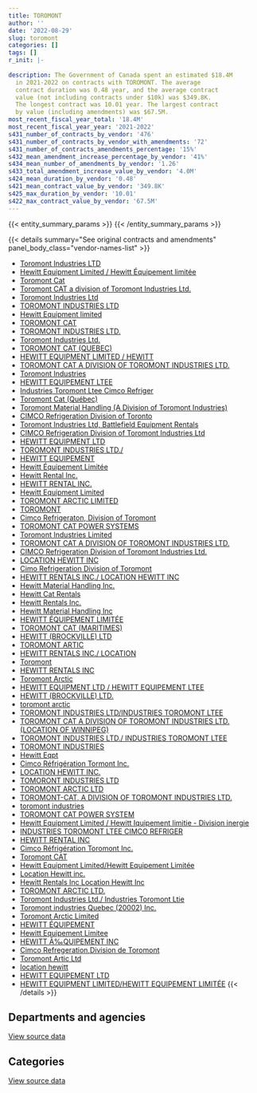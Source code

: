 ```yaml
---
title: TOROMONT
author: ''
date: '2022-08-29'
slug: toromont
categories: []
tags: []
r_init: |-
  
description: The Government of Canada spent an estimated $18.4M
  in 2021-2022 on contracts with TOROMONT. The average
  contract duration was 0.48 year, and the average contract
  value (not including contracts under $10k) was $349.8K.
  The longest contract was 10.01 year. The largest contract
  by value (including amendments) was $67.5M.
most_recent_fiscal_year_total: '18.4M'
most_recent_fiscal_year_year: '2021-2022'
s431_number_of_contracts_by_vendor: '476'
s431_number_of_contracts_by_vendor_with_amendments: '72'
s431_number_of_contracts_amendments_percentage: '15%'
s432_mean_amendment_increase_percentage_by_vendor: '41%'
s434_mean_number_of_amendments_by_vendor: '1.26'
s433_total_amendment_increase_value_by_vendor: '4.0M'
s424_mean_duration_by_vendor: '0.48'
s421_mean_contract_value_by_vendor: '349.8K'
s425_max_duration_by_vendor: '10.01'
s422_max_contract_value_by_vendor: '67.5M'
---
```


<script src="/rmarkdown-libs/htmlwidgets/htmlwidgets.js"></script>
<link href="/rmarkdown-libs/datatables-css/datatables-crosstalk.css" rel="stylesheet" />
<script src="/rmarkdown-libs/datatables-binding/datatables.js"></script>
<script src="/rmarkdown-libs/jquery/jquery-3.6.0.min.js"></script>
<link href="/rmarkdown-libs/dt-core-bootstrap/css/dataTables.bootstrap.min.css" rel="stylesheet" />
<link href="/rmarkdown-libs/dt-core-bootstrap/css/dataTables.bootstrap.extra.css" rel="stylesheet" />
<script src="/rmarkdown-libs/dt-core-bootstrap/js/jquery.dataTables.min.js"></script>
<script src="/rmarkdown-libs/dt-core-bootstrap/js/dataTables.bootstrap.min.js"></script>
<link href="/rmarkdown-libs/crosstalk/css/crosstalk.min.css" rel="stylesheet" />
<script src="/rmarkdown-libs/crosstalk/js/crosstalk.min.js"></script>
<script src="/rmarkdown-libs/htmlwidgets/htmlwidgets.js"></script>
<link href="/rmarkdown-libs/datatables-css/datatables-crosstalk.css" rel="stylesheet" />
<script src="/rmarkdown-libs/datatables-binding/datatables.js"></script>
<script src="/rmarkdown-libs/jquery/jquery-3.6.0.min.js"></script>
<link href="/rmarkdown-libs/dt-core-bootstrap/css/dataTables.bootstrap.min.css" rel="stylesheet" />
<link href="/rmarkdown-libs/dt-core-bootstrap/css/dataTables.bootstrap.extra.css" rel="stylesheet" />
<script src="/rmarkdown-libs/dt-core-bootstrap/js/jquery.dataTables.min.js"></script>
<script src="/rmarkdown-libs/dt-core-bootstrap/js/dataTables.bootstrap.min.js"></script>
<link href="/rmarkdown-libs/crosstalk/css/crosstalk.min.css" rel="stylesheet" />
<script src="/rmarkdown-libs/crosstalk/js/crosstalk.min.js"></script>

{{< entity_summary_params >}}
{{< /entity_summary_params >}}

{{< details summary="See original contracts and amendments" panel_body_class="vendor-names-list" >}}
- [Toromont Industries LTD](https://search.open.canada.ca/en/ct/?sort=contract_value_f%20desc&page=1&search_text=%22Toromont%20Industries%20LTD%22)
- [Hewitt Equipment Limited / Hewitt Équipement limitée](https://search.open.canada.ca/en/ct/?sort=contract_value_f%20desc&page=1&search_text=%22Hewitt%20Equipment%20Limited%20%2f%20Hewitt%20%c3%89quipement%20limit%c3%a9e%22)
- [Toromont Cat](https://search.open.canada.ca/en/ct/?sort=contract_value_f%20desc&page=1&search_text=%22Toromont%20Cat%22)
- [Toromont CAT a division of Toromont Industries Ltd.](https://search.open.canada.ca/en/ct/?sort=contract_value_f%20desc&page=1&search_text=%22Toromont%20CAT%20a%20division%20of%20Toromont%20Industries%20Ltd.%22)
- [Toromont Industries Ltd](https://search.open.canada.ca/en/ct/?sort=contract_value_f%20desc&page=1&search_text=%22Toromont%20Industries%20Ltd%22)
- [TOROMONT INDUSTRIES LTD](https://search.open.canada.ca/en/ct/?sort=contract_value_f%20desc&page=1&search_text=%22TOROMONT%20INDUSTRIES%20LTD%22)
- [Hewitt Equipment limited](https://search.open.canada.ca/en/ct/?sort=contract_value_f%20desc&page=1&search_text=%22Hewitt%20Equipment%20limited%22)
- [TOROMONT CAT](https://search.open.canada.ca/en/ct/?sort=contract_value_f%20desc&page=1&search_text=%22TOROMONT%20CAT%22)
- [TOROMONT INDUSTRIES LTD.](https://search.open.canada.ca/en/ct/?sort=contract_value_f%20desc&page=1&search_text=%22TOROMONT%20INDUSTRIES%20LTD.%22)
- [Toromont Industries Ltd.](https://search.open.canada.ca/en/ct/?sort=contract_value_f%20desc&page=1&search_text=%22Toromont%20Industries%20Ltd.%22)
- [TOROMONT CAT (QUEBEC)](https://search.open.canada.ca/en/ct/?sort=contract_value_f%20desc&page=1&search_text=%22TOROMONT%20CAT%20%28QUEBEC%29%22)
- [HEWITT EQUIPMENT LIMITED / HEWITT](https://search.open.canada.ca/en/ct/?sort=contract_value_f%20desc&page=1&search_text=%22HEWITT%20EQUIPMENT%20LIMITED%20%2f%20HEWITT%22)
- [TOROMONT CAT A DIVISION OF TOROMONT INDUSTRIES LTD.](https://search.open.canada.ca/en/ct/?sort=contract_value_f%20desc&page=1&search_text=%22TOROMONT%20CAT%20%20A%20DIVISION%20OF%20TOROMONT%20INDUSTRIES%20LTD.%22)
- [Toromont Industries](https://search.open.canada.ca/en/ct/?sort=contract_value_f%20desc&page=1&search_text=%22Toromont%20Industries%22)
- [HEWITT EQUIPEMENT LTEE](https://search.open.canada.ca/en/ct/?sort=contract_value_f%20desc&page=1&search_text=%22HEWITT%20EQUIPEMENT%20LTEE%22)
- [Industries Toromont Ltee Cimco Refriger](https://search.open.canada.ca/en/ct/?sort=contract_value_f%20desc&page=1&search_text=%22Industries%20Toromont%20Ltee%20Cimco%20Refriger%22)
- [Toromont Cat (Québec)](https://search.open.canada.ca/en/ct/?sort=contract_value_f%20desc&page=1&search_text=%22Toromont%20Cat%20%28Qu%c3%a9bec%29%22)
- [Toromont Material Handling (A Division of Toromont Industries)](https://search.open.canada.ca/en/ct/?sort=contract_value_f%20desc&page=1&search_text=%22Toromont%20Material%20Handling%20%28A%20Division%20of%20Toromont%20Industries%29%22)
- [CIMCO Refrigeration Division of Toronto](https://search.open.canada.ca/en/ct/?sort=contract_value_f%20desc&page=1&search_text=%22CIMCO%20Refrigeration%20Division%20of%20Toronto%22)
- [Toromont Industries Ltd, Battlefield Equipment Rentals](https://search.open.canada.ca/en/ct/?sort=contract_value_f%20desc&page=1&search_text=%22Toromont%20Industries%20Ltd%2c%20Battlefield%20Equipment%20Rentals%22)
- [CIMCO Refrigeration Division of Toromont Industries Ltd](https://search.open.canada.ca/en/ct/?sort=contract_value_f%20desc&page=1&search_text=%22CIMCO%20Refrigeration%20Division%20of%20Toromont%20Industries%20Ltd%22)
- [HEWITT EQUIPMENT LTD](https://search.open.canada.ca/en/ct/?sort=contract_value_f%20desc&page=1&search_text=%22HEWITT%20EQUIPMENT%20LTD%22)
- [TOROMONT INDUSTRIES LTD./](https://search.open.canada.ca/en/ct/?sort=contract_value_f%20desc&page=1&search_text=%22TOROMONT%20INDUSTRIES%20LTD.%2f%22)
- [HEWITT EQUIPEMENT](https://search.open.canada.ca/en/ct/?sort=contract_value_f%20desc&page=1&search_text=%22HEWITT%20EQUIPEMENT%22)
- [Hewitt Équipement Limitée](https://search.open.canada.ca/en/ct/?sort=contract_value_f%20desc&page=1&search_text=%22Hewitt%20%c3%89quipement%20Limit%c3%a9e%22)
- [Hewitt Rental Inc.](https://search.open.canada.ca/en/ct/?sort=contract_value_f%20desc&page=1&search_text=%22Hewitt%20Rental%20Inc.%22)
- [HEWITT RENTAL INC.](https://search.open.canada.ca/en/ct/?sort=contract_value_f%20desc&page=1&search_text=%22HEWITT%20RENTAL%20INC.%22)
- [Hewitt Equipment Limited](https://search.open.canada.ca/en/ct/?sort=contract_value_f%20desc&page=1&search_text=%22Hewitt%20Equipment%20Limited%22)
- [TOROMONT ARCTIC LIMITED](https://search.open.canada.ca/en/ct/?sort=contract_value_f%20desc&page=1&search_text=%22TOROMONT%20ARCTIC%20LIMITED%22)
- [TOROMONT](https://search.open.canada.ca/en/ct/?sort=contract_value_f%20desc&page=1&search_text=%22TOROMONT%22)
- [Cimco Refrigeraton, Division of Toromont](https://search.open.canada.ca/en/ct/?sort=contract_value_f%20desc&page=1&search_text=%22Cimco%20Refrigeraton%2c%20Division%20of%20Toromont%22)
- [TOROMONT CAT POWER SYSTEMS](https://search.open.canada.ca/en/ct/?sort=contract_value_f%20desc&page=1&search_text=%22TOROMONT%20CAT%20POWER%20SYSTEMS%22)
- [Toromont Industries Limited](https://search.open.canada.ca/en/ct/?sort=contract_value_f%20desc&page=1&search_text=%22Toromont%20Industries%20Limited%22)
- [TOROMONT CAT A DIVISION OF TOROMONT INDUSTRIES LTD.](https://search.open.canada.ca/en/ct/?sort=contract_value_f%20desc&page=1&search_text=%22TOROMONT%20CAT%20A%20DIVISION%20OF%20TOROMONT%20INDUSTRIES%20LTD.%22)
- [CIMCO Refrigeration Division of Toromont Industries Ltd.](https://search.open.canada.ca/en/ct/?sort=contract_value_f%20desc&page=1&search_text=%22CIMCO%20Refrigeration%20Division%20of%20Toromont%20Industries%20Ltd.%22)
- [LOCATION HEWITT INC](https://search.open.canada.ca/en/ct/?sort=contract_value_f%20desc&page=1&search_text=%22LOCATION%20HEWITT%20INC%22)
- [Cimo Refrigeration Division of Toromont](https://search.open.canada.ca/en/ct/?sort=contract_value_f%20desc&page=1&search_text=%22Cimo%20Refrigeration%20Division%20of%20Toromont%22)
- [HEWITT RENTALS INC./ LOCATION HEWITT INC](https://search.open.canada.ca/en/ct/?sort=contract_value_f%20desc&page=1&search_text=%22HEWITT%20RENTALS%20INC.%2f%20LOCATION%20HEWITT%20INC%22)
- [Hewitt Material Handling Inc.](https://search.open.canada.ca/en/ct/?sort=contract_value_f%20desc&page=1&search_text=%22Hewitt%20Material%20Handling%20Inc.%22)
- [Hewitt Cat Rentals](https://search.open.canada.ca/en/ct/?sort=contract_value_f%20desc&page=1&search_text=%22Hewitt%20Cat%20Rentals%22)
- [Hewitt Rentals Inc.](https://search.open.canada.ca/en/ct/?sort=contract_value_f%20desc&page=1&search_text=%22Hewitt%20Rentals%20Inc.%22)
- [Hewitt Material Handling Inc](https://search.open.canada.ca/en/ct/?sort=contract_value_f%20desc&page=1&search_text=%22Hewitt%20Material%20Handling%20Inc%22)
- [HEWITT ÉQUIPEMENT LIMITÉE](https://search.open.canada.ca/en/ct/?sort=contract_value_f%20desc&page=1&search_text=%22HEWITT%20%c3%89QUIPEMENT%20LIMIT%c3%89E%22)
- [TOROMONT CAT (MARITIMES)](https://search.open.canada.ca/en/ct/?sort=contract_value_f%20desc&page=1&search_text=%22TOROMONT%20CAT%20%28MARITIMES%29%22)
- [HEWITT (BROCKVILLE) LTD](https://search.open.canada.ca/en/ct/?sort=contract_value_f%20desc&page=1&search_text=%22HEWITT%20%28BROCKVILLE%29%20LTD%22)
- [TOROMONT ARTIC](https://search.open.canada.ca/en/ct/?sort=contract_value_f%20desc&page=1&search_text=%22TOROMONT%20ARTIC%22)
- [HEWITT RENTALS INC./ LOCATION](https://search.open.canada.ca/en/ct/?sort=contract_value_f%20desc&page=1&search_text=%22HEWITT%20RENTALS%20INC.%2f%20LOCATION%22)
- [Toromont](https://search.open.canada.ca/en/ct/?sort=contract_value_f%20desc&page=1&search_text=%22Toromont%22)
- [HEWITT RENTALS INC](https://search.open.canada.ca/en/ct/?sort=contract_value_f%20desc&page=1&search_text=%22HEWITT%20RENTALS%20INC%22)
- [Toromont Arctic](https://search.open.canada.ca/en/ct/?sort=contract_value_f%20desc&page=1&search_text=%22Toromont%20Arctic%22)
- [HEWITT EQUIPMENT LTD / HEWITT EQUIPEMENT LTEE](https://search.open.canada.ca/en/ct/?sort=contract_value_f%20desc&page=1&search_text=%22HEWITT%20EQUIPMENT%20LTD%20%2f%20HEWITT%20EQUIPEMENT%20LTEE%22)
- [HEWITT (BROCKVILLE) LTD.](https://search.open.canada.ca/en/ct/?sort=contract_value_f%20desc&page=1&search_text=%22HEWITT%20%28BROCKVILLE%29%20LTD.%22)
- [toromont arctic](https://search.open.canada.ca/en/ct/?sort=contract_value_f%20desc&page=1&search_text=%22toromont%20arctic%22)
- [TOROMONT INDUSTRIES LTD/INDUSTRIES TOROMONT LTEE](https://search.open.canada.ca/en/ct/?sort=contract_value_f%20desc&page=1&search_text=%22TOROMONT%20INDUSTRIES%20LTD%2fINDUSTRIES%20TOROMONT%20LTEE%22)
- [TOROMONT CAT A DIVISION OF TOROMONT INDUSTRIES LTD. (LOCATION OF WINNIPEG)](https://search.open.canada.ca/en/ct/?sort=contract_value_f%20desc&page=1&search_text=%22TOROMONT%20CAT%20%20A%20DIVISION%20OF%20TOROMONT%20INDUSTRIES%20LTD.%20%28LOCATION%20OF%20WINNIPEG%29%22)
- [TOROMONT INDUSTRIES LTD./ INDUSTRIES TOROMONT LTEE](https://search.open.canada.ca/en/ct/?sort=contract_value_f%20desc&page=1&search_text=%22TOROMONT%20INDUSTRIES%20LTD.%2f%20INDUSTRIES%20TOROMONT%20LTEE%22)
- [TOROMONT INDUSTRIES](https://search.open.canada.ca/en/ct/?sort=contract_value_f%20desc&page=1&search_text=%22TOROMONT%20INDUSTRIES%22)
- [Hewitt Eqpt](https://search.open.canada.ca/en/ct/?sort=contract_value_f%20desc&page=1&search_text=%22Hewitt%20Eqpt%22)
- [Cimco Réfrigération Tormont Inc.](https://search.open.canada.ca/en/ct/?sort=contract_value_f%20desc&page=1&search_text=%22Cimco%20R%c3%a9frig%c3%a9ration%20Tormont%20Inc.%22)
- [LOCATION HEWITT INC.](https://search.open.canada.ca/en/ct/?sort=contract_value_f%20desc&page=1&search_text=%22LOCATION%20HEWITT%20INC.%22)
- [TOMORONT INDUSTRIES LTD](https://search.open.canada.ca/en/ct/?sort=contract_value_f%20desc&page=1&search_text=%22TOMORONT%20INDUSTRIES%20LTD%22)
- [TOROMONT ARCTIC LTD](https://search.open.canada.ca/en/ct/?sort=contract_value_f%20desc&page=1&search_text=%22TOROMONT%20ARCTIC%20LTD%22)
- [TOROMONT-CAT, A DIVISION OF TOROMONT INDUSTRIES LTD.](https://search.open.canada.ca/en/ct/?sort=contract_value_f%20desc&page=1&search_text=%22TOROMONT-CAT%2c%20A%20DIVISION%20OF%20TOROMONT%20INDUSTRIES%20LTD.%22)
- [toromont industries](https://search.open.canada.ca/en/ct/?sort=contract_value_f%20desc&page=1&search_text=%22toromont%20industries%22)
- [TOROMONT CAT POWER SYSTEM](https://search.open.canada.ca/en/ct/?sort=contract_value_f%20desc&page=1&search_text=%22TOROMONT%20CAT%20POWER%20SYSTEM%22)
- [Hewitt Equipment Limited / Hewitt Iquipement limitie - Division inergie](https://search.open.canada.ca/en/ct/?sort=contract_value_f%20desc&page=1&search_text=%22Hewitt%20Equipment%20Limited%20%2f%20Hewitt%20Iquipement%20limitie%20-%20Division%20inergie%22)
- [INDUSTRIES TOROMONT LTEE CIMCO REFRIGER](https://search.open.canada.ca/en/ct/?sort=contract_value_f%20desc&page=1&search_text=%22INDUSTRIES%20TOROMONT%20LTEE%20CIMCO%20REFRIGER%22)
- [HEWITT RENTAL INC](https://search.open.canada.ca/en/ct/?sort=contract_value_f%20desc&page=1&search_text=%22HEWITT%20RENTAL%20INC%22)
- [Cimco Réfrigération Toromont Inc.](https://search.open.canada.ca/en/ct/?sort=contract_value_f%20desc&page=1&search_text=%22Cimco%20R%c3%a9frig%c3%a9ration%20Toromont%20Inc.%22)
- [Toromont CAT](https://search.open.canada.ca/en/ct/?sort=contract_value_f%20desc&page=1&search_text=%22Toromont%20CAT%22)
- [Hewitt Equipment Limited/Hewitt Equipement Limitée](https://search.open.canada.ca/en/ct/?sort=contract_value_f%20desc&page=1&search_text=%22Hewitt%20Equipment%20Limited%2fHewitt%20Equipement%20Limit%c3%a9e%22)
- [Location Hewitt inc.](https://search.open.canada.ca/en/ct/?sort=contract_value_f%20desc&page=1&search_text=%22Location%20Hewitt%20inc.%22)
- [Hewitt Rentals Inc Location Hewitt Inc](https://search.open.canada.ca/en/ct/?sort=contract_value_f%20desc&page=1&search_text=%22Hewitt%20Rentals%20Inc%20Location%20Hewitt%20Inc%22)
- [TOROMONT ARCTIC LTD.](https://search.open.canada.ca/en/ct/?sort=contract_value_f%20desc&page=1&search_text=%22TOROMONT%20ARCTIC%20LTD.%22)
- [Toromont Industries Ltd./ Industries Toromont Ltie](https://search.open.canada.ca/en/ct/?sort=contract_value_f%20desc&page=1&search_text=%22Toromont%20Industries%20Ltd.%2f%20Industries%20Toromont%20Ltie%22)
- [Toromont industries Quebec (20002) Inc.](https://search.open.canada.ca/en/ct/?sort=contract_value_f%20desc&page=1&search_text=%22Toromont%20industries%20Quebec%20%2820002%29%20Inc.%22)
- [Toromont Arctic Limited](https://search.open.canada.ca/en/ct/?sort=contract_value_f%20desc&page=1&search_text=%22Toromont%20Arctic%20Limited%22)
- [HEWITT ÉQUIPEMENT](https://search.open.canada.ca/en/ct/?sort=contract_value_f%20desc&page=1&search_text=%22HEWITT%20%c3%89QUIPEMENT%22)
- [Hewitt Equipement Limitee](https://search.open.canada.ca/en/ct/?sort=contract_value_f%20desc&page=1&search_text=%22Hewitt%20Equipement%20Limitee%22)
- [HEWITT Ã‰QUIPEMENT INC](https://search.open.canada.ca/en/ct/?sort=contract_value_f%20desc&page=1&search_text=%22HEWITT%20%c3%83%e2%80%b0QUIPEMENT%20INC%22)
- [Cimco Refregeration,Division de Toromont](https://search.open.canada.ca/en/ct/?sort=contract_value_f%20desc&page=1&search_text=%22Cimco%20Refregeration%2cDivision%20de%20Toromont%22)
- [Toromont Artic Ltd](https://search.open.canada.ca/en/ct/?sort=contract_value_f%20desc&page=1&search_text=%22Toromont%20Artic%20Ltd%22)
- [location hewitt](https://search.open.canada.ca/en/ct/?sort=contract_value_f%20desc&page=1&search_text=%22location%20hewitt%22)
- [HEWITT EQUIPEMENT LTD](https://search.open.canada.ca/en/ct/?sort=contract_value_f%20desc&page=1&search_text=%22HEWITT%20EQUIPEMENT%20LTD%22)
- [HEWITT EQUIPMENT LIMITED/HEWITT EQUIPEMENT LIMITÉE](https://search.open.canada.ca/en/ct/?sort=contract_value_f%20desc&page=1&search_text=%22HEWITT%20EQUIPMENT%20LIMITED%2fHEWITT%20EQUIPEMENT%20LIMIT%c3%89E%22)
{{< /details >}}

## Departments and agencies

<div id="htmlwidget-1" style="width:100%;height:auto;" class="datatables html-widget"></div>
<script type="application/json" data-for="htmlwidget-1">{"x":{"style":"bootstrap","filter":"none","vertical":false,"data":[["<a href=\"/departments/aafc-aac/\">Agriculture and Agri-Food Canada<\/a>","<a href=\"/departments/aandc-aadnc/\">Crown-Indigenous Relations and Northern Affairs Canada<\/a>","<a href=\"/departments/csc-scc/\">Correctional Service of Canada<\/a>","<a href=\"/departments/dfo-mpo/\">Fisheries and Oceans Canada<\/a>","<a href=\"/departments/dnd-mdn/\">National Defence<\/a>","<a href=\"/departments/ec/\">Environment and Climate Change Canada<\/a>","<a href=\"/departments/isc-sac/\">Indigenous Services Canada<\/a>","<a href=\"/departments/nrc-cnrc/\">National Research Council Canada<\/a>","<a href=\"/departments/pc/\">Parks Canada<\/a>","<a href=\"/departments/pwgsc-tpsgc/\">Public Services and Procurement Canada<\/a>","<a href=\"/departments/rcmp-grc/\">Royal Canadian Mounted Police<\/a>","<a href=\"/departments/tc/\">Transport Canada<\/a>"],[4316.4,79666.57,null,2961335.67,16025340.57,277771.86,47790.33,25651,84691.75,207771.96,22896.23,null],[null,null,10347.75,2968462.75,14320979.95,225539.69,36217.13,185536.6,28820.1,193951.76,50622.65,null],[null,null,198920.59,3165058.71,14123061.27,1603405.32,696605.95,226199.1,1496.18,256605.97,63124.31,15750],[null,null,null,3579190.29,14023331.33,172297.35,123246.48,125768.99,74825.34,255557.77,63124.31,7093.77]],"container":"<table class=\"table table-striped table-hover row-border order-column display\">\n  <thead>\n    <tr>\n      <th>Department<\/th>\n      <th>2018-2019<\/th>\n      <th>2019-2020<\/th>\n      <th>2020-2021<\/th>\n      <th>2021-2022<\/th>\n    <\/tr>\n  <\/thead>\n<\/table>","options":{"order":[[4,"desc"]],"pageLength":10,"autoWidth":true,"columnDefs":[{"targets":1,"render":"function(data, type, row, meta) {\n    return type !== 'display' ? data : DTWidget.formatCurrency(data, \"$\", 2, 3, \",\", \".\", true, null);\n  }"},{"targets":2,"render":"function(data, type, row, meta) {\n    return type !== 'display' ? data : DTWidget.formatCurrency(data, \"$\", 2, 3, \",\", \".\", true, null);\n  }"},{"targets":3,"render":"function(data, type, row, meta) {\n    return type !== 'display' ? data : DTWidget.formatCurrency(data, \"$\", 2, 3, \",\", \".\", true, null);\n  }"},{"targets":4,"render":"function(data, type, row, meta) {\n    return type !== 'display' ? data : DTWidget.formatCurrency(data, \"$\", 2, 3, \",\", \".\", true, null);\n  }"},{"width":"16%","targets":[1,2,3,4]},{"className":"dt-right","targets":[1,2,3,4]}],"orderClasses":false}},"evals":["options.columnDefs.0.render","options.columnDefs.1.render","options.columnDefs.2.render","options.columnDefs.3.render"],"jsHooks":[]}</script>
<p class="text-right">
<a href="https://github.com/GoC-Spending/contracts-data/tree/main/data/out/vendors/toromont/summary_by_fiscal_year_by_department.csv" class="source-data-link btn btn-link">View source data</a>
</p>

## Categories

<div id="htmlwidget-2" style="width:100%;height:auto;" class="datatables html-widget"></div>
<script type="application/json" data-for="htmlwidget-2">{"x":{"style":"bootstrap","filter":"none","vertical":false,"data":[["<a href=\"/categories/other/\">(Other)<\/a>","<a href=\"/categories/facilities_and_construction/\">Facilities and construction<\/a>","<a href=\"/categories/office_management/\">Office management<\/a>","<a href=\"/categories/defence/\">Defence<\/a>","<a href=\"/categories/professional_services/\">Professional services<\/a>","<a href=\"/categories/information_technology/\">Information technology<\/a>","<a href=\"/categories/transportation_and_logistics/\">Transportation and logistics<\/a>","<a href=\"/categories/industrial_products_and_services/\">Industrial products and services<\/a>","<a href=\"/categories/security_and_protection/\">Security and protection<\/a>","<a href=\"/categories/human_capital/\">Human capital<\/a>"],[null,2303756.56,181639.3,6764776.41,7163433.09,4316.4,2945889.12,294233.63,25049.53,54138.3],[0,562885.36,null,7174866.95,7152899.97,null,2925877.75,108322.79,25317.41,70308.15],[0,682874.12,15904,6872233.34,7074517.06,1496.18,5563021.3,104439.07,27711.78,8030.56],[0,520913.07,null,6831574.29,7032707.06,69331.16,3171895.23,752349.51,27645.08,18020.23]],"container":"<table class=\"table table-striped table-hover row-border order-column display\">\n  <thead>\n    <tr>\n      <th>Category<\/th>\n      <th>2018-2019<\/th>\n      <th>2019-2020<\/th>\n      <th>2020-2021<\/th>\n      <th>2021-2022<\/th>\n    <\/tr>\n  <\/thead>\n<\/table>","options":{"order":[[4,"desc"]],"dom":"t","pageLength":30,"autoWidth":true,"columnDefs":[{"targets":1,"render":"function(data, type, row, meta) {\n    return type !== 'display' ? data : DTWidget.formatCurrency(data, \"$\", 2, 3, \",\", \".\", true, null);\n  }"},{"targets":2,"render":"function(data, type, row, meta) {\n    return type !== 'display' ? data : DTWidget.formatCurrency(data, \"$\", 2, 3, \",\", \".\", true, null);\n  }"},{"targets":3,"render":"function(data, type, row, meta) {\n    return type !== 'display' ? data : DTWidget.formatCurrency(data, \"$\", 2, 3, \",\", \".\", true, null);\n  }"},{"targets":4,"render":"function(data, type, row, meta) {\n    return type !== 'display' ? data : DTWidget.formatCurrency(data, \"$\", 2, 3, \",\", \".\", true, null);\n  }"},{"width":"16%","targets":[1,2,3,4]},{"className":"dt-right","targets":[1,2,3,4]}],"orderClasses":false,"lengthMenu":[10,25,30,50,100]}},"evals":["options.columnDefs.0.render","options.columnDefs.1.render","options.columnDefs.2.render","options.columnDefs.3.render"],"jsHooks":[]}</script>
<p class="text-right">
<a href="https://github.com/GoC-Spending/contracts-data/tree/main/data/out/vendors/toromont/summary_by_fiscal_year_by_category.csv" class="source-data-link btn btn-link">View source data</a>
</p>
